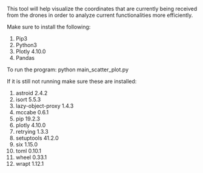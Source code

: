 This tool will help visualize the coordinates that are currently being received from the drones in order to analyze current functionalities more efficiently.

Make sure to install the following:

1) Pip3
2) Python3
3) Plotly 4.10.0
4) Pandas

To run the program: python main_scatter_plot.py

If it is still not running make sure these are installed:

1)  astroid 2.4.2 
2)  isort 5.5.3
3)  lazy-object-proxy 1.4.3
4)  mccabe 0.6.1
5)  pip 19.2.3
6)  plotly 4.10.0
7)  retrying 1.3.3
8)  setuptools 41.2.0
9)  six 1.15.0
10) toml 0.10.1
11) wheel 0.33.1
12) wrapt 1.12.1
